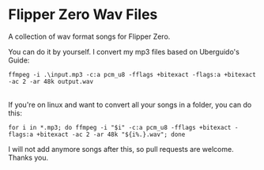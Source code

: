 # Flipper Zero Wav Files
A collection of wav format songs for Flipper Zero.

You can do it by yourself.
I convert my mp3 files based on Uberguido's Guide:
```
ffmpeg -i .\input.mp3 -c:a pcm_u8 -fflags +bitexact -flags:a +bitexact -ac 2 -ar 48k output.wav
```

\
If you're on linux and want to convert all your songs in a folder, you can do this:
```
for i in *.mp3; do ffmpeg -i "$i" -c:a pcm_u8 -fflags +bitexact -flags:a +bitexact -ac 2 -ar 48k "${i%.}.wav"; done
```

I will not add anymore songs after this, so pull requests are welcome. Thanks you.
